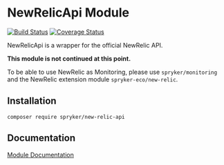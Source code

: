 # NewRelicApi Module
[![Build Status](https://travis-ci.org/spryker/NewRelicApi.svg)](https://travis-ci.org/spryker/NewRelicApi)
[![Coverage Status](https://coveralls.io/repos/github/spryker/NewRelicApi/badge.svg)](https://coveralls.io/github/spryker/NewRelicApi)

NewRelicApi is a wrapper for the official NewRelic API.

**This module is not continued at this point.**

To be able to use NewRelic as Monitoring, please use `spryker/monitoring` and the NewRelic extension module `spryker-eco/new-relic`.


## Installation

```
composer require spryker/new-relic-api
```

## Documentation

[Module Documentation](https://academy.spryker.com/enablement/tutorials/backend/t_new_relic_monitoring.html)
